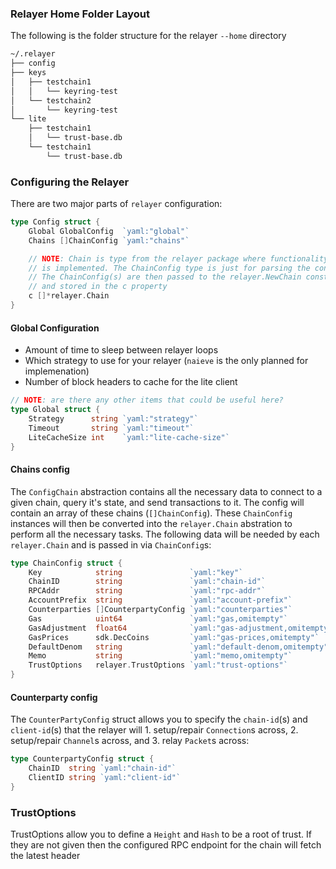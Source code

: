 ### Relayer Home Folder Layout 

The following is the folder structure for the relayer `--home` directory

```bash
~/.relayer
├── config
├── keys
│   ├── testchain1
│   │   └── keyring-test
│   └── testchain2
│       └── keyring-test
└── lite
    ├── testchain1
    │   └── trust-base.db
    └── testchain1
        └── trust-base.db
```

### Configuring the Relayer

There are two major parts of `relayer` configuration:

```go
type Config struct {
	Global GlobalConfig  `yaml:"global"`
	Chains []ChainConfig `yaml:"chains"`

    // NOTE: Chain is type from the relayer package where functionality
    // is implemented. The ChainConfig type is just for parsing the config
    // The ChainConfig(s) are then passed to the relayer.NewChain constructor
    // and stored in the c property
	c []*relayer.Chain
}
```

#### Global Configuration

- Amount of time to sleep between relayer loops
- Which strategy to use for your relayer (`naieve` is the only planned for implemenation)
- Number of block headers to cache for the lite client

```go
// NOTE: are there any other items that could be useful here?
type Global struct {
	Strategy      string `yaml:"strategy"`
	Timeout       string `yaml:"timeout"`
	LiteCacheSize int    `yaml:"lite-cache-size"`
}
```

#### Chains config

The `ConfigChain` abstraction contains all the necessary data to connect to a given chain, query it's state, and send transactions to it. The config will contain an array of these chains (`[]ChainConfig`). These `ChainConfig` instances will then be converted into the `relayer.Chain` abstration to perform all the necessary tasks. The following data will be needed by each `relayer.Chain` and is passed in via `ChainConfig`s:

```go
type ChainConfig struct {
	Key            string               `yaml:"key"`
	ChainID        string               `yaml:"chain-id"`
	RPCAddr        string               `yaml:"rpc-addr"`
	AccountPrefix  string               `yaml:"account-prefix"`
	Counterparties []CounterpartyConfig `yaml:"counterparties"`
	Gas            uint64               `yaml:"gas,omitempty"`
	GasAdjustment  float64              `yaml:"gas-adjustment,omitempty"`
	GasPrices      sdk.DecCoins         `yaml:"gas-prices,omitempty"`
	DefaultDenom   string               `yaml:"default-denom,omitempty"`
	Memo           string               `yaml:"memo,omitempty"`
	TrustOptions   relayer.TrustOptions `yaml:"trust-options"`
}
```

#### Counterparty config

The `CounterPartyConfig` struct allows you to specify the `chain-id`(s) and `client-id`(s) that the relayer will 1. setup/repair `Connection`s across, 2. setup/repair `Channel`s across, and 3. relay `Packet`s across:

```go
type CounterpartyConfig struct {
	ChainID  string `yaml:"chain-id"`
	ClientID string `yaml:"client-id"`
}
```

### TrustOptions

TrustOptions allow you to define a `Height` and `Hash` to be a root of trust. If they are not given then the configured RPC endpoint for the chain will fetch the latest header 
